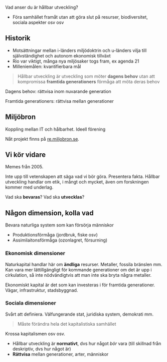 Vad anser du är hållbar utveckling?
 - Föra samhället framåt utan att göra slut på resurser, biodiversitet, sociala aspekter osv osv

## Historik
- Motsättningar mellan i-länders miljödoktrin och u-länders vilja till självständighet och autonom ekonomisk tillväxt
- Rio var viktigt, många nya miljösaker togs fram, ex agenda 21
- Milleniemålen: kvantifierbara mål

> Hållbar utveckling är utveckling som möter **dagens behov** utan att kompromissa **framtida generationers** förmåga att möta deras behov

Dagens behov: rättvisa inom nuvarande generation

Framtida generationers: rättvisa mellan generationer

## Miljöbron
Koppling mellan IT och hålbarhet. Ideell förening

Nåt projekt finns på [re.miljobron.se](re.miljobron.se).

## Vi kör vidare

Memes från 2005.

Inte upp till vetenskapen att säga vad vi bör göra. Presentera fakta. Hållbar utveckling handlar om etik, i mångt och mycket, även om forskningen kommer med underlag.

Vad ska **bevaras**? Vad ska **utvecklas**?


## Någon dimension, kolla vad
Bevara naturliga system som kan försörja människor
 - Produktionsförmåga (jordbruk, fiske osv)
 - Assimilaitonsförmåga (ozonlagret, försurning)

### Ekonomisk dimensioner

Naturkapital handlar här om **ändliga** resurser. Metaller, fossila bränslen mm. Kan vara mer lättillgängligt för kommande generationer om det är upp i cirkulation, så inte nödvändigtvis att man inte ska bryta några metaller.

Ekonomiskt kapital är det som kan investeras i för framtida generationer. Vägar, infrastruktur, stadsbyggnad.

### Sociala dimensioner
Svårt att definiera. Välfungerande stat, juridiska system, demokrati mm.

> Måste förändra hela det kapitalistiska samhället

Krossa kapitalismen osv osv.

- Hållbar utveckling är **normativt**, dvs hur något *bör* vara (till skillnad från deskriptiv, dvs hur något är)
- **Rättvisa** mellan generationer, arter, människor

